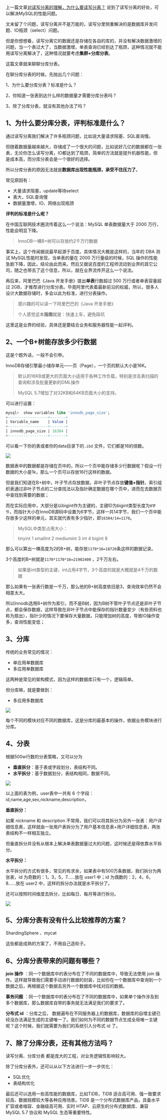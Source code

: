 上一篇文章[对读写分离的理解，为什么要读写分离？](articles\项目深度\对读写分离的理解，为什么要读写分离？.md) 说到了读写分离的好处，可以解决MySQL的性能问题。

文末留了个问题，读写分离并不是万能的，读写分里侧重解决的是数据库并发问题、IO瓶颈（select）问题。

但是你想想看，读写分离它的数据还是存储在各自的库的，并没有解决数据激增的问题，当一个表过大了，当数据激增，单表查询已经到达了瓶颈，这种情况就不能用读写分离解决了，这种情况就要考虑**集群+分库分表**。

这篇文章就来聊聊分库分表。

在聊分库分表的时候，先抛出几个问题：

1、为什么要分库分表？标准是什么？

2、你知道一张表到达什么样的数据量才需要分库分表吗？

3、除了分库分表，就没有其他办法了吗？



## 1、为什么要分库分表，评判标准是什么？

通过读写分离我们解决了许多瓶颈问题，比如说大量请求阻塞、SQL查询慢。

但随着数据量越来越大，存储成了一个很大的问题，比如说好几亿的数据都在一张表，无论你怎么读写分离，IO都达到了瓶颈，简单的方法就是提升机器性能，但是成本高，而分库分表会是一个很好的选择。



所以分库分表的原因无法就是**数据库出现性能瓶颈，承受不住压力了**。

常见原因有：

- 大量请求阻塞，update等待select
- 表大，SQL查询慢
- 数据量激增，IO、网络出现瓶颈

**评判的标准是什么呢？**

在中国互联网技术圈流传着这么一个说法：MySQL 单表数据量大于 2000  万行，性能会明显下降。

> InnoDB一棵B+树可以存放约2千万行数据

事实上，这个传闻据说最早起源于百度。具体情况大概是这样的，当年的 DBA 测试 MySQL性能时发现，当单表的量在  2000 万行量级的时候，SQL  操作的性能急剧下降，因此，结论由此而来。然后又据说百度的工程师流动到业界的其它公司，随之也带去了这个信息，所以，就在业界流传开这么一个说法。

再后来，阿里巴巴《Java 开发手册》提出**单表**行数超过 500 万行或者单表容量超过 2GB，才推荐进行分库分表。毕竟阿里代表着最新前沿的权威，所以，很多人设计大数据存储时，多会以此为标准，进行分表操作。

> 感兴趣的可以读一下阿里巴巴的《Java 开发手册》
>
> 个人感觉这本**指南**就是：快速上车，避免踩坑

这里这是业界的经验，具体还是要结合业务和服务器性能一起评判。



## 2、一个B+树能存放多少行数据

这是个题外话，一般不会引申。

InnoDB存储引擎最小储存单元——页（Page），一个页的默认大小是16K。

> 默认的16KB或更大的页面大小适用于各种工作负载，特别是涉及表扫描的查询和涉及批量更新的DML操作
>
> MySQL 5.7增加了对32KB和64KB页面大小的支持。

可以进行设置：

```sql
mysql>  show variables like 'innodb_page_size';
+------------------+-------+
| Variable_name    | Value |
+------------------+-------+
| innodb_page_size | 16384 |
+------------------+-------+
```

可以看一下你的表或者你的data目录下的`.ibd` 文件，它们都是16的倍数。

![](https://cdn.jsdelivr.net/gh/DogerRain/image@main/img2/image-20210401170724958.png)

数据表中的数据都是存储在页中的，所以一个页中能存储多少行数据呢？假设一行数据的大小是1k，那么一个页可以存放16行这样的数据。

但是我们知道在B+树中，叶子节点存放数据，非叶子节点存放**键值+指针**。索引组织表通过非叶子节点的二分查找法以及指针确定数据在哪个页中，进而在去数据页中查找到需要的数据；



而在实际应用中，大部分是以bigint作为主键的，主键ID为bigint类型长度为`8字节`，而指针大小在InnoDB源码中设置为6字节，这样一共14字节，我们一个页中能存放多少这样的单元，其实就代表有多少指针，即`16384/14=1170`。

> MySQL中类型占用大小：
>
> tinyint     1
> smallint   2
> mediumint 3
> int        4
> bigint     8

 那么可以算出一棵高度为2的B+树，能存放`1170*16=18720`条这样的数据记录。

3个高度的B+树就是`1170*1170*16=21902400` ，2千万左右。

> 如果是int类型的主键，int占用4字节，3个高度的就是大概就是4千万的数据

那么如果有一张表行数是一千万，那么他的B+树高度依旧是3，查询效率仍然不会相差太大。

所以Innodb选用B+树作为索引，而不是B树，因为B树不管叶子节点还是非叶子节点，都会保存数据，这样导致在非叶子节点中能保存的指针数量变少（有些资料也称为扇出），指针少的情况下要保存大量数据，只能增加树的高度，导致IO操作变多，查询性能变低；



## 3、分库

传统的业务常见的情况：

- 单应用单数据库
- 多应用单数据库

这两种是常见的架构模式，因为这样的数据库只有一个，逻辑简单。

但分库嘛，就是要做到：

- 多应用多数据库

![](https://cdn.jsdelivr.net/gh/DogerRain/image@main/img2/image-20210401175925979.png)

每个不同的模块对应不同的数据库，这是分库的最基本的操作，依据业务模块进行分库。



## 4、分表

根据500w行数的分表策略，又可以分为

- **垂直拆分**：基于表或字段划分，表结构不同。
- **水平拆分**：基于数据划分，表结构相同，数据不同。

![](https://cdn.jsdelivr.net/gh/DogerRain/image@main/img-20210401/image-20210401180244561.png)

以上面的表为例，user表中一共有 6 个字段：id,name,age,sex,nickname,description， 

**垂直拆分：**

如果 nickname 和 description 不常用，我们可以将其拆分为另外一张表：用户详细信息表，这样就由一张用户表拆分为了用户基本信息表+用户详细信息表，两张表结构不一样相互独立。

但垂直拆分并没有从根本上解决单表数据量过大的问题，这时候还是得依靠水平拆分。

**水平拆分：**

水平拆分的方式有很多，常见的有求余，如果表中有500万条数据，我们拆分为两张表，id 为奇数的：1，3，5，7……放在 user1 中；id 为偶数的：2，4，6，8……放在 user2 中，这样的拆分办法就是水平拆分了。

还可以按照时间维度去拆分，比如每日、每月等进行拆分。

![](https://cdn.jsdelivr.net/gh/DogerRain/image@main/img-20210401/image-20210401180340168.png)



## 5、分库分表有没有什么比较推荐的方案？

ShardingSphere 、mycat

这些都是成熟的方案了，不用自己造轮子。



## 6、分库分表带来的问题有哪些？

**join 操作** ：同一个数据库中的表分布在了不同的数据库中，导致无法使用 join 操作。这样就导致我们需要手动进行数据的封装，比如你在一个数据库中查询到一个数据之后，再根据这个数据去另外一个数据库中找对应的数据。

**事务问题** ：同一个数据库中的表分布在了不同的数据库中，如果单个操作涉及到多个数据库，那么数据库自带的事务就无法满足我们的要求了。

**分布式 id** ：分库之后， 数据遍布在不同服务器上的数据库，数据库的自增主键已经没办法满足生成的主键唯一了。我们如何为不同的数据节点生成全局唯一主键呢？这个时候，我们就需要为我们的系统引入分布式 id 了。



## 7、除了分库分表，还有其他方法吗？

读写分离、分库分表 都是庞大的工程，对业务逻辑性影响较大。

除了分库分表外，还可以从以下方法进行一步一步优化：

- SQL优化
- 表结构优化

最后还可以选用一些高性能的数据库，比如TiDB，TiDB 适合高可用、强一致要求较高、数据规模较大等各种应用场景。TiDB 是一个分布式数据库产品，具备水平扩容或者缩容、金融级高可用、实时 HTAP、云原生的分布式数据库、兼容 MySQL 5.7 协议和 MySQL 生态等重要特性。
